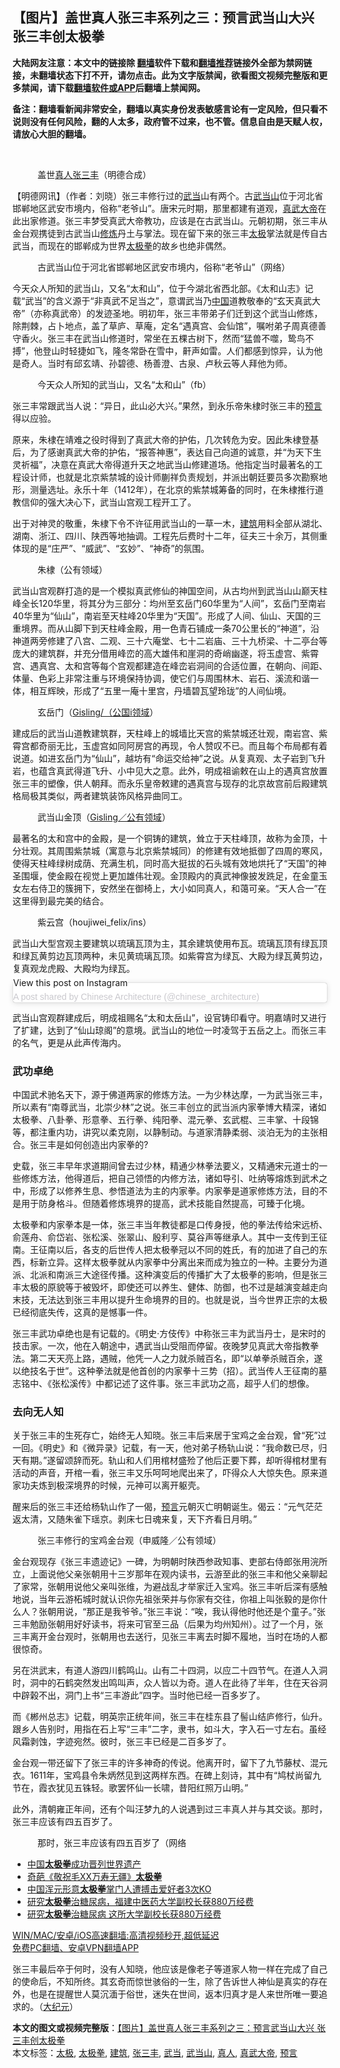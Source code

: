  <h2>【图片】盖世真人张三丰系列之三：预言武当山大兴 张三丰创太极拳</h2> <p class="notice"><b>大陆网友注意：本文中的链接除 <a href="https://github.com/bannedbook/fanqiang" >翻墙</a>软件下载和<a href="https://github.com/killgcd/justmysocks/blob/master/README.md">翻墙推荐</a>链接外全部为禁网链接，未翻墙状态下打不开，请勿点击。此为文字版禁闻，欲看图文视频完整版和更多禁闻，请下载<a href="https://github.com/bannedbook/fanqiang">翻墙软件或APP</a>后翻墙上禁闻网。</p><p>备注：翻墙看新闻非常安全，翻墙以真实身份发表敏感言论有一定风险，但只看不说则没有任何风险，翻的人太多，政府管不过来，也不管。信息自由是天赋人权，请放心大胆的翻墙。</b></p>  <div class="entry"> <br /> <figure><a href="https://i0.wp.com/upload-images-bucket-v64rleca837do.s3.eu-west-1.amazonaws.com/wp-content/uploads/2021/03/23202226/%E6%9C%AA%E6%A0%87%E9%A2%98-1-66.jpg?fit=860%2C484&#038;ssl=1" data-caption="盖世真人张三丰（明德合成）"></a><figcaption class="wp-caption-text">盖世<a href="https://www.bannedbook.org/bnews/tag/%E7%9C%9F%E4%BA%BA/" class="st_tag internal_tag" rel="tag" title="标签 真人 下的日志">真人</a><a href="https://www.bannedbook.org/bnews/tag/%e5%bc%a0%e4%b8%89%e4%b8%b0/" class="st_tag internal_tag" rel="tag" title="标签 张三丰 下的日志">张三丰</a>（明德合成）</figcaption></figure> <p>【明德网讯】（作者：刘晓）张三丰修行过的<a href="https://www.bannedbook.org/bnews/tag/%E6%AD%A6%E5%BD%93/" class="st_tag internal_tag" rel="tag" title="标签 武当 下的日志">武当</a>山有两个。古<a href="https://www.bannedbook.org/bnews/tag/%E6%AD%A6%E5%BD%93%E5%B1%B1/" class="st_tag internal_tag" rel="tag" title="标签 武当山 下的日志">武当山</a>位于河北省邯郸地区武安市境内，俗称“老爷山”。唐宋元时期，那里都建有道观，<a href="https://www.bannedbook.org/bnews/tag/%E7%9C%9F%E6%AD%A6%E5%A4%A7%E5%B8%9D/" class="st_tag internal_tag" rel="tag" title="标签 真武大帝 下的日志">真武大帝</a>在此出家修道。张三丰梦受真武大帝教功，应该是在古武当山。元朝初期，张三丰从金台观携徒到古武当山<span class='wp_keywordlink'><a href="https://www.qi-gong.me/" title="气功修炼网" target="_blank">修炼</a></span>丹土与掌法。现在留下来的张三丰<a href="https://www.bannedbook.org/bnews/tag/%e5%a4%aa%e6%9e%81/" class="st_tag internal_tag" rel="tag" title="标签 太极 下的日志">太极</a>掌法就是传自古武当，而现在的邯郸成为世界<a href="https://www.bannedbook.org/bnews/tag/%e5%a4%aa%e6%9e%81%e6%8b%b3/" class="st_tag internal_tag" rel="tag" title="标签 太极拳 下的日志">太极拳</a>的故乡也绝非偶然。</p> <figure id="attachment_29705" aria-describedby="caption-attachment-29705" style="width: 1153px" class="wp-caption alignnone"><figcaption id="caption-attachment-29705" class="wp-caption-text">古武当山位于河北省邯郸地区武安市境内，俗称“老爷山”（网络）</figcaption></figure> <p>今天众人所知的武当山，又名“太和山”，位于今湖北省西北部。《太和山志》记载“武当”的含义源于“非真武不足当之”，意谓武当乃<span class='wp_keywordlink_affiliate'><a href="https://www.bannedbook.org/" title="中国" target="_blank">中国</a></span>道教敬奉的“玄天真武大帝”（亦称真武帝）的发迹圣地。明初年，张三丰带弟子们迁到这个武当山修炼，除荆棘，占卜地点，盖了草庐、草庵，定名“遇真宫、会仙馆”，嘱咐弟子周真德善守香火。张三丰在武当山修道时，常坐在五棵古树下，然而“猛兽不噬，鸷鸟不搏”，他登山时轻捷如飞，隆冬常卧在雪中，鼾声如雷。人们都感到惊异，认为他是奇人。当时有邱玄靖、孙碧德、杨善澄、古泉、卢秋云等人拜他为师。</p> <figure id="attachment_29706" aria-describedby="caption-attachment-29706" style="width: 1152px" class="wp-caption alignnone"><figcaption id="caption-attachment-29706" class="wp-caption-text">今天众人所知的武当山，又名“太和山”（fb）</figcaption></figure> <p>张三丰常跟武当人说：“异日，此山必大兴。”果然，到永乐帝朱棣时张三丰的<span class='wp_keywordlink'><a href="https://www.bannedbook.org/forum5/" title="预言玄学禁书下载" rel="nofollow">预言</a></span>得以应验。</p> <p>原来，朱棣在靖难之役时得到了真武大帝的护佑，几次转危为安。因此朱棣登基后，为了感谢真武大帝的护佑，“报答神惠”，表达自己向道的诚意，并“为天下生灵祈福”，决意在真武大帝得道升天之地武当山修建道场。他指定当时最著名的工程设计师，也就是北京紫禁城的设计师蒯祥负责规划，并派出朝廷要员多次勘察地形，测量选址。永乐十年（1412年），在北京的紫禁城筹备的同时，在朱棣推行道教信仰的强大决心下，武当山宫观工程开工了。</p> <p>出于对神灵的敬重，朱棣下令不许征用武当山的一草一木，<a href="https://www.bannedbook.org/bnews/tag/%E5%BB%BA%E7%AD%91/" class="st_tag internal_tag" rel="tag" title="标签 建筑 下的日志">建筑</a>用料全部从湖北、湖南、浙江、四川、陕西等地抽调。工程先后费时十二年，征夫三十余万，其侧重体现的是“庄严”、“威武”、“玄妙”、“神奇”的氛围。</p> <figure id="attachment_29707" aria-describedby="caption-attachment-29707" style="width: 1152px" class="wp-caption alignnone"><figcaption id="caption-attachment-29707" class="wp-caption-text">朱棣（公有领域）</figcaption></figure> <p>武当山宫观群打造的是一个模拟真武修仙的神国空间，从古均州到武当山山巅天柱峰全长120华里，将其分为三部分：均州至玄岳门60华里为“人间”，玄岳门至南岩40华里为“仙山”，南岩至天柱峰20华里为“天国”。形成了人间、仙山、天国的三重境界。而从山脚下到天柱峰金殿，用一色青石铺成一条70公里长的“神道”，沿神道两旁修建了八宫、二观、三十六庵堂、七十二岩庙、三十九桥梁、十二亭台等庞大的建筑群，并充分借用峰峦的高大雄伟和崖洞的奇峭幽遂，将玉虚宫、紫霄宫、遇真宫、太和宫等每个宫观都建造在峰峦岩洞间的合适位置，在朝向、间距、体量、色彩上非常注重与环境保持协调，使它们与周围林木、岩石、溪流和谐一体，相互辉映，形成了“五里一庵十里宫，丹墙碧瓦望玲珑”的人间仙境。</p>  <figure id="attachment_29709" aria-describedby="caption-attachment-29709" style="width: 1152px" class="wp-caption alignnone"><figcaption id="caption-attachment-29709" class="wp-caption-text">玄岳门（<a href="https://creativecommons.org/licenses/by/3.0/">Gisling/（公国i领域</a>）</figcaption></figure> <p>建成后的武当山道教建筑群，天柱峰上的城墙比天宫的紫禁城还壮观，南岩宫、紫霄宫都奇丽无比，玉虚宫如同阿房宫的再现，令人赞叹不已。而且每个布局都有着说道。如进玄岳门为“仙山”，越坊有“命运交给神”之说。从复真观、太子岩到飞升岩，也蕴含真武得道飞升、小中见大之意。此外，明成祖谕敕在山上的遇真宫放置张三丰的塑像，供人朝拜。而永乐皇帝敕建的遇真宫与现存的北京故宫前后殿建筑格局极其类似，两者建筑装饰风格异曲同工。</p> <figure id="attachment_29710" aria-describedby="caption-attachment-29710" style="width: 1155px" class="wp-caption alignnone"><figcaption id="caption-attachment-29710" class="wp-caption-text">武当山金顶（<a href="https://creativecommons.org/licenses/by/3.0/">Gisling／公有领域</a>）</figcaption></figure> <p>最著名的太和宫中的金殿，是一个铜铸的建筑，耸立于天柱峰顶，故称为金顶，十分壮观。其周围紫禁城（寓意与北京紫禁城同）的修建有效地抵御了四周的寒风，使得天柱峰绿树成荫、充满生机，同时高大挺拔的石头城有效地烘托了“天国”的神圣围堰，使金殿在视觉上更加雄伟壮观。金顶殿内的真武神像披发跣足，在金童玉女左右侍卫的簇拥下，安然坐在御椅上，大小如同真人，和蔼可亲。“天人合一”在这里得到最完美的结合。</p> <figure id="attachment_29711" aria-describedby="caption-attachment-29711" style="width: 1022px" class="wp-caption alignnone"><figcaption id="caption-attachment-29711" class="wp-caption-text">紫云宫（houjiwei_felix/ins）</figcaption></figure> <p>武当山大型宫观主要建筑以琉璃瓦顶为主，其余建筑使用布瓦。琉璃瓦顶有绿瓦顶和绿瓦黄剪边瓦顶两种，未见黄琉璃瓦顶。如紫霄宫为绿瓦、大殿为绿瓦黄剪边，复真观龙虎殿、大殿均为绿瓦。</p> <blockquote class="instagram-media" data-instgrm-captioned data-instgrm-permalink="https://www.instagram.com/p/CGcxfRWl-cS/?utm_source=ig_embed&amp;utm_campaign=loading" data-instgrm-version="13" style=" background:#FFF; border:0; border-radius:3px; box-shadow:0 0 1px 0 rgba(0,0,0,0.5),0 1px 10px 0 rgba(0,0,0,0.15); margin: 1px; max-width:658px; min-width:326px; padding:0; width:99.375%; width:-webkit-calc(100% - 2px); width:calc(100% - 2px);"><p>  <a href="https://www.instagram.com/p/CGcxfRWl-cS/?utm_source=ig_embed&amp;utm_campaign=loading" style=" background:#FFFFFF; line-height:0; padding:0 0; text-align:center; text-decoration:none; width:100%;" target="_blank">             View this post on Instagram                       </p> <p></a> </p> <p><a href="https://www.instagram.com/p/CGcxfRWl-cS/?utm_source=ig_embed&amp;utm_campaign=loading" style=" color:#c9c8cd; font-family:Arial,sans-serif; font-size:14px; font-style:normal; font-weight:normal; line-height:17px; text-decoration:none;" target="_blank">A post shared by Chinese Architecture (@chinese_architecture)</a></p>  </blockquote> <p>武当山宫观群建成后，明成祖赐名“太和太岳山”，设官铸印看守。明嘉靖时又进行了扩建，达到了“仙山琼阁”的意境。武当山的地位一时凌驾于五岳之上。而张三丰的名气，更是从此声传海内。</p> <h3><strong>武功卓绝</strong></h3> <p>中国武术驰名天下，源于佛道两家的修炼方法。一为少林达摩，一为武当张三丰，所以素有“南尊武当，北崇少林”之说。张三丰创立的武当派内家拳博大精深，诸如太极拳、八卦拳、形意拳、五行拳、纯阳拳、混元拳、玄武棍、三丰掌、十段锦等，都注重内功，讲究以柔克刚，以静制动。与道家清静柔弱、淡泊无为的主张相合。张三丰是如何创造出内家拳的?</p> <p>史载，张三丰早年求道期间曾去过少林，精通少林拳法要义，又精通宋元道士的一些修炼方法，他得道后，把自己领悟的内修方法，诸如导引、吐纳等熔炼到武术之中，形成了以修养生息、参悟道法为主的内家拳。内家拳是道家修炼方法，目的不是用于防身格斗。但随着修炼境界的提高，武术技能自然提高，可臻于化境。</p> <p></p> <p>太极拳和内家拳本是一体，张三丰当年教徒都是口传身授，他的拳法传给宋远桥、俞莲舟、俞岱岩、张松溪、张翠山、殷利亨、莫谷声等继承人。其中一支传到王征南。王征南以后，各支的后世传人把太极拳冠以不同的姓氏，有的加进了自己的东西，标新立异。这样太极拳就从内家拳中分离出来而成为独立的一种。主要分为道派、北派和南派三大途径传播。这种演变后的传播扩大了太极拳的影响，但是张三丰太极的原貌等于被毁坏，即使还可以养生、健体、防御，也不过是越演变越走向末技，无法达到张三丰用以提升生命境界的目的。也就是说，当今世界正宗的太极已经彻底失传，这真的是憾事一件。</p> <p>张三丰武功卓绝也是有记载的。《明史‧方伎传》中称张三丰为武当丹士，是宋时的技击家。一次，他在入朝途中，遇武当山受阻而停留。夜晚梦见真武大帝指教拳法。第二天天亮上路，遇贼，他凭一人之力就杀贼百名，即“以单拳杀贼百余，遂以绝技名于世”。这种拳法就是他首创的内家拳十三势（招）。武当传人王征南的墓志铭中、《张松溪传》中都记述了这件事。张三丰武功之高，超乎人们的想像。</p>  <h3><strong>去向无人知</strong></h3> <p>关于张三丰的生死存亡，始终无人知晓。张三丰后来居于宝鸡之金台观，曾“死”过一回。《明史》和《微异录》记载，有一天，他对弟子杨轨山说：“我命数已尽，归天有期。”遂留颂辞而死。轨山和人们用棺材盛殓了他后正要下葬，却听得棺材里有活动的声音，开棺一看，张三丰又乐呵呵地爬出来了，吓得众人大惊失色。原来道家功夫炼到极深境界的时候，元神可以离开躯壳。</p> <p>醒来后的张三丰还给杨轨山作了一偈，<a href="https://www.bannedbook.org/bnews/tag/%e9%a2%84%e8%a8%80/" class="st_tag internal_tag" rel="tag" title="标签 预言 下的日志">预言</a>元朝灭亡明朝诞生。偈云：“元气茫茫返太清，又随朱雀下瑶京。剥床七日魂来复，天下齐看日月明。”</p> <figure id="attachment_29714" aria-describedby="caption-attachment-29714" style="width: 1153px" class="wp-caption alignnone"><figcaption id="caption-attachment-29714" class="wp-caption-text">张三丰修行的宝鸡金台观（申威隆／公有领域）</figcaption></figure> <p>金台观现存《张三丰遗迹记》一碑，为明朝时陕西参政知事、吏部右侍郎张用浣所立，上面说他父亲张朝用十三岁那年在观内读书，云游至此的张三丰和他父亲聊起了家常，张朝用说他父亲叫张维，为避战乱才举家迁入宝鸡。张三丰听后深有感触地说，当年云游柘城时就认识你先祖张荣并与你家有交往，你祖上叫张毅的是你什么人？张朝用说，“那正是我爷爷。”张三丰说：“唉，我认得他时他还是个童子。”张三丰勉励张朝用好好读书，将来可官至三品（后果为均州知州）。过了一个月，张三丰离开金台观时，张朝用也去送行，见张三丰离去时脚不履地，当时在场的人都很惊奇。</p> <p>另在洪武末，有道人游四川鹤鸣山。山有二十四洞，以应二十四节气。在道人入洞时，洞中的石鹤突然发出鸣叫声，众人皆以为奇。道人在此待了半年，住在天谷洞中辟榖不出，洞门上书“三丰游此”四字。当时他已经一百多岁了。</p> <p>而《郴州总志》记载，明英宗正统年间，张三丰在桂东县了髻山结庐修行，仙升。跟乡人告别时，用指在石上写“三丰”二字，隶书，如斗大，字入石一寸左右。虽经风霜剥蚀，字迹宛然。彼时，张三丰已经是二百多岁了。</p> <p>金台观一带还留下了张三丰的许多神奇的传说。他离开时，留下了九节藤杖、混元衣。1611年，宝鸡县令朱炳然见到这两样东西。在碑上刻诗，其中有“鸠杖尚留九节在，霞衣犹见五铢轻。歌罢怀仙一长啸，昔阳红照万山明。”</p>  <p>此外，清朝雍正年间，还有个叫汪梦九的人说遇到过三丰真人并与其交谈。那时，张三丰应该有四五百岁了。</p> <figure id="attachment_29716" aria-describedby="caption-attachment-29716" style="width: 1151px" class="wp-caption alignnone"><figcaption id="caption-attachment-29716" class="wp-caption-text">那时，张三丰应该有四五百岁了（网络</figcaption></figure> <ul class='op-related-articles' title='相关阅读'> <li><a href='https://www.bannedbook.org/bnews/headline/20201218/1450517.html' target='_blank'>中国<b>太极拳</b>成功晋列世界遗产</a></li> <li><a href='https://www.bannedbook.org/bnews/lifebaike/20201015/1413974.html' target='_blank'>奇葩《敬祝毛XX万寿无疆》<b>太极拳</b></a></li> <li><a href='https://www.bannedbook.org/bnews/headline/20200519/1330645.html' target='_blank'>中国浑元形意<b>太极拳</b>掌门人遭搏击爱好者3次KO</a></li> <li><a href='https://www.bannedbook.org/bnews/baitai/20191231/1250840.html' target='_blank'>研究<b>太极拳</b>治糖尿病，福建中医药大学副校长获880万经费</a></li> <li><a href='https://www.bannedbook.org/bnews/baitai/20191231/1250738.html' target='_blank'>研究<b>太极拳</b>治糖尿病 这所大学副校长获880万经费</a></li> </ul> <p class="texttj"> <a href="https://github.com/bannedbook/fanqiang/wiki/V2ray%E6%9C%BA%E5%9C%BA" target="_blank">WIN/MAC/安卓/iOS高速翻墙:高清视频秒开,超低延迟</a><br/> <a href="https://github.com/bannedbook/fanqiang/wiki/%E7%A6%81%E9%97%BB%E7%BD%91%E5%AE%89%E5%8D%93%E7%BF%BB%E5%A2%99%E6%96%B0%E9%97%BBAPP" target="_blank">免费PC翻墙、安卓VPN翻墙APP</a></p><p>张三丰最后卒于何时，没有人知晓，他应该是像老子等道家人物一样在完成了自己的使命后，不知所终。其玄奇而惊世骇俗的一生，除了告诉世人神仙是真实的存在外，也是在提醒世人莫沉湎于俗世，迷失在世间，返本归真才是人来世所唯一要追求的。（<span class='wp_keywordlink_affiliate'><a href="http://www.epochtimes.com/" title="大纪元" target="_blank">大纪元</a></span>）</p><a name='sharetosocial'></a>       <div><b>本文的图文或视频完整版</b>：<a href='https://www.bannedbook.org/bnews/comments/20210324/1511386.html'>【图片】盖世真人张三丰系列之三：预言武当山大兴 张三丰创太极拳</a></div>  </div><!--END ENTRY--> <div class="postfooter"> <div>本文标签：<a href="https://www.bannedbook.org/bnews/tag/%e5%a4%aa%e6%9e%81/" rel="tag">太极</a>, <a href="https://www.bannedbook.org/bnews/tag/%e5%a4%aa%e6%9e%81%e6%8b%b3/" rel="tag">太极拳</a>, <a href="https://www.bannedbook.org/bnews/tag/%E5%BB%BA%E7%AD%91/" rel="tag">建筑</a>, <a href="https://www.bannedbook.org/bnews/tag/%e5%bc%a0%e4%b8%89%e4%b8%b0/" rel="tag">张三丰</a>, <a href="https://www.bannedbook.org/bnews/tag/%E6%AD%A6%E5%BD%93/" rel="tag">武当</a>, <a href="https://www.bannedbook.org/bnews/tag/%E6%AD%A6%E5%BD%93%E5%B1%B1/" rel="tag">武当山</a>, <a href="https://www.bannedbook.org/bnews/tag/%E7%9C%9F%E4%BA%BA/" rel="tag">真人</a>, <a href="https://www.bannedbook.org/bnews/tag/%E7%9C%9F%E6%AD%A6%E5%A4%A7%E5%B8%9D/" rel="tag">真武大帝</a>, <a href="https://www.bannedbook.org/bnews/tag/%e9%a2%84%e8%a8%80/" rel="tag">预言</a></div>  </div><!--END POSTFOOTER--> 
